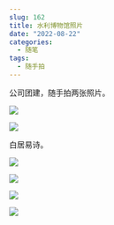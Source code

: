 ```yaml
---
slug: 162
title: 水利博物馆照片
date: "2022-08-22"
categories: 
  - 随笔
tags: 
  - 随手拍
---
```



公司团建，随手拍两张照片。

![](https://imgurl.zishu.me/images/2022/08/22/63036e36c5935.jpg)

![](https://imgurl.zishu.me/images/2022/08/22/63036e3936ef3.jpg)

白居易诗。

![](https://imgurl.zishu.me/images/2022/08/22/63036e37d6f52.jpg)

![](https://imgurl.zishu.me/images/2022/08/22/63036e386cabd.jpg)

![](https://imgurl.zishu.me/images/2022/08/22/63036e38c9210.jpg)

![](https://imgurl.zishu.me/images/2022/08/22/63036e373d56e.jpg)